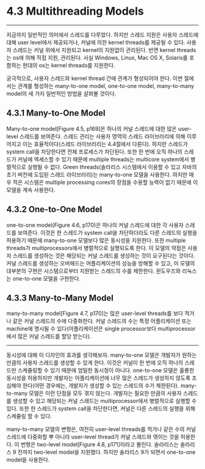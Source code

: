 # 4.3 Multithreading Models
---
지금까지 일반적인 의미에서 스레드를 다루었다. 하지만 스레드 지원은 사용자 스레드에 대해 user level에서 제공되거나, 커널에 의한 kernel threads를 제공될 수 있다. 사용자 스레드는 커널 위에서 지원되고 kernel의 지원없이 관리된다. 반면 kernel threads는 os에 의해 직접 지원, 관리된다. 사실 Windows, Linux, Mac OS X, Solaris를 포함하는 현대의 os는 kernel threads를 지원한다.

궁극적으로, 사용자 스레드와 kernel thread 간에 관계가 형성되어야 한다. 이번 절에서는 관계를 형성하는 many-to-one model, one-to-one model, many-to-many model의 세 가지 일반적인 방법을 살펴볼 것이다.

## 4.3.1 Many-to-One Model
Many-to-one model[Figure 4.5, p169]은 하나의 커널 스레드에 대한 많은 user-level 스레드를 보여준다. 스레드 관리는 사용자 영역의 스레드 라이브러리에 의해 이루어지고 이는 효율적이다(스레드 라이브러리는 4.4절에서 다룬다). 하지만 스레드가 system call을 차당한다면 전체 프로세스가 차단된다. 또한 한 번에 오직 하나의 스레드가 커널에 엑세스할 수 있기 때문에 multiple threads는 multicore system에서 병렬적으로 실행될 수 없다. Green threads(솔라리스 시스템에서 이용할 수 있고 자바의 초기 버전에 도입된 스레드 라이브러리)는 many-to-one 모델을 사용한다. 하지만 매우 적은 시스템은 multiple processing cores의 장점을 수용할 능력이 없기 때문에 이 모델을 계속 사용한다.

## 4.3.2 One-to-One Model
one-to-one model(Figure 4.6, p170)은 하나의 커널 스레드에 대한 각 사용자 스레드를 보여준다. 이것은 한 스레드가 system call을 차단하더라도 다른 스레드의 실행을 허용하기 때문에 many-to-one 모델보다 많은 동시성을 지원한다. 또한 multiple threads가 multiprocessors에서 병렬적으로 실행되도록 한다. 이 모델의 약점은 사용자 스레드를 생성하는 것은 해당되는 커널 스레드를 생성하는 것이 요구된다는 것이다. 커널 스레드를 생성하는 오버헤드는 어플리케이션의 성능을 방해할 수 있고, 이 모델의 대부분의 구현은 시스템으로부터 지원받는 스레드의 수를 제한한다. 윈도우즈와 리눅스는 one-to-one 모델을 구현한다.

## 4.3.3 Many-to-Many Model
many-to-many model[Figure 4.7, p170]는 많은 user-level threads를 보다 적거나 같은 커널 스레드의 수에 다중화한다. 커널 스레드의 수는 특정 어플리케이션 또는 machine에 명시될 수 있다(어플리케이션은 single processor보다 multiprocessor에서 많은 커널 스레드를 할당 받는다).

---

동시성에 대해 이 디자인의 효과를 생각해보자. many-to-one 모델은 개발자가 원하는 만큼의 사용자 스레드를 생성할 수 있게 한다. 이것은 커널이 한 번에 오직 하나의 스레드만 스케쥴링할 수 있기 때문에 엄밀한 동시정이 아니다. one-to-one 모델은 훌룡한 동시성을 허용하지만 개발자는 어플리케이션에 너무 많은 스레드가 생성하지 않도록 조심해야 한다(어떤 경우에는, 개발자가 생성할 수 있는 스레드의 수가 제한된다). many-to-many 모델은 이런 단점을 모두 겪지 않는다. 개발자는 필요한 만큼의 사용자 스레드를 생성할 수 있고 해당되는 커널 스레드는 multiprocessor에서 병렬적으로 실행할 수 있다. 또한 한 스레드가 system call을 차단한다면, 커널은 다른 스레드의 실행을 위해 스케쥴링 할 수 있다.

many-to-many 모델의 변형은, 여전히 user-level threads를 적거나 같은 수의 커널 스레드에 다중화할 뿌 아니라 user-level thread가 커널 스레드와 엮이는 것을 허용한다. 이 번형은 two-level model[Figure 4.8, p171]이라고 불린다. 솔라리스는 솔라리스 9 전까지 two-level model을 지원했다. 하지만 솔라리스 9가 되면서 one-to-one model을 사용한다.

